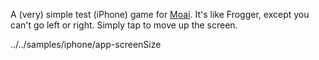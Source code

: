 A (very) simple test (iPhone) game for [Moai](www.getmoai.com). It's like Frogger, except you can't go left or right. Simply tap to move up the screen.


../../samples/iphone/app-screenSize